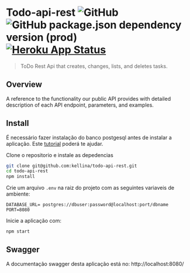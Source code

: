 # Todo-api-rest ![GitHub](https://img.shields.io/github/license/kellina/todo-api-rest) ![GitHub package.json dependency version (prod)](https://img.shields.io/github/package-json/dependency-version/kellina/todo-api-rest/express) [![Heroku App Status](http://heroku-shields.herokuapp.com/kel-todo-backend)](https://kel-todo-backend.herokuapp.com)

> ToDo Rest Api that creates, changes, lists, and deletes tasks.

 
## Overview

A reference to the functionality our public API provides with detailed description of each API endpoint, parameters, and examples.


## Install

É necessário fazer instalação do banco postgesql antes de instalar a aplicação.
Este [tutorial](https://www.digitalocean.com/community/tutorials/how-to-install-and-use-postgresql-on-ubuntu-20-04-pt) poderá te ajudar.

Clone o repositorio e instale as depedencias

```bash
git clone git@github.com:kellina/todo-api-rest.git
cd todo-api-rest
npm install
```

Crie um arquivo `.env` na raiz do projeto com as seguintes variaveis de ambiente:

```
DATABASE_URL= postgres://dbuser:password@localhost:port/dbname
PORT=8080
```

Inicie a aplicação com:

```bash
npm start
```

## Swagger

A documentação swagger desta aplicação está no: http://localhost:8080/
